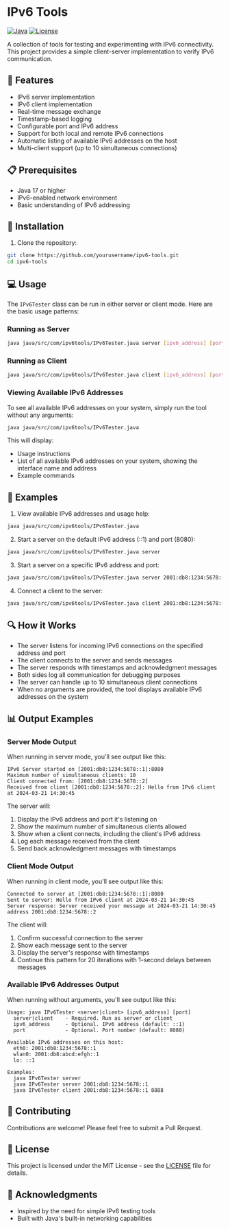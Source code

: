 # IPv6 Tools

[![Java](https://img.shields.io/badge/Java-17-red.svg)](https://www.oracle.com/java/)
[![License](https://img.shields.io/badge/License-MIT-blue.svg)](LICENSE)

A collection of tools for testing and experimenting with IPv6 connectivity. This project provides a simple client-server implementation to verify IPv6 communication.

## 🌟 Features

- IPv6 server implementation
- IPv6 client implementation
- Real-time message exchange
- Timestamp-based logging
- Configurable port and IPv6 address
- Support for both local and remote IPv6 connections
- Automatic listing of available IPv6 addresses on the host
- Multi-client support (up to 10 simultaneous connections)

## 📋 Prerequisites

- Java 17 or higher
- IPv6-enabled network environment
- Basic understanding of IPv6 addressing

## 🚀 Installation

1. Clone the repository:
```bash
git clone https://github.com/yourusername/ipv6-tools.git
cd ipv6-tools
```

## 💻 Usage

The `IPv6Tester` class can be run in either server or client mode. Here are the basic usage patterns:

### Running as Server

```bash
java java/src/com/ipv6tools/IPv6Tester.java server [ipv6_address] [port]
```

### Running as Client

```bash
java java/src/com/ipv6tools/IPv6Tester.java client [ipv6_address] [port]
```

### Viewing Available IPv6 Addresses

To see all available IPv6 addresses on your system, simply run the tool without any arguments:

```bash
java java/src/com/ipv6tools/IPv6Tester.java
```

This will display:
- Usage instructions
- List of all available IPv6 addresses on your system, showing the interface name and address
- Example commands

## 📝 Examples

1. View available IPv6 addresses and usage help:
```bash
java java/src/com/ipv6tools/IPv6Tester.java
```

2. Start a server on the default IPv6 address (::1) and port (8080):
```bash
java java/src/com/ipv6tools/IPv6Tester.java server
```

3. Start a server on a specific IPv6 address and port:
```bash
java java/src/com/ipv6tools/IPv6Tester.java server 2001:db8:1234:5678::1 8888
```

4. Connect a client to the server:
```bash
java java/src/com/ipv6tools/IPv6Tester.java client 2001:db8:1234:5678::1 8888
```

## 🔍 How it Works

- The server listens for incoming IPv6 connections on the specified address and port
- The client connects to the server and sends messages
- The server responds with timestamps and acknowledgment messages
- Both sides log all communication for debugging purposes
- The server can handle up to 10 simultaneous client connections
- When no arguments are provided, the tool displays available IPv6 addresses on the system

## 📊 Output Examples

### Server Mode Output

When running in server mode, you'll see output like this:
```
IPv6 Server started on [2001:db8:1234:5678::1]:8080
Maximum number of simultaneous clients: 10
Client connected from: [2001:db8:1234:5678::2]
Received from client [2001:db8:1234:5678::2]: Hello from IPv6 client at 2024-03-21 14:30:45
```

The server will:
1. Display the IPv6 address and port it's listening on
2. Show the maximum number of simultaneous clients allowed
3. Show when a client connects, including the client's IPv6 address
4. Log each message received from the client
5. Send back acknowledgment messages with timestamps

### Client Mode Output

When running in client mode, you'll see output like this:
```
Connected to server at [2001:db8:1234:5678::1]:8080
Sent to server: Hello from IPv6 client at 2024-03-21 14:30:45
Server response: Server received your message at 2024-03-21 14:30:45 address 2001:db8:1234:5678::2
```

The client will:
1. Confirm successful connection to the server
2. Show each message sent to the server
3. Display the server's response with timestamps
4. Continue this pattern for 20 iterations with 1-second delays between messages

### Available IPv6 Addresses Output

When running without arguments, you'll see output like this:
```
Usage: java IPv6Tester <server|client> [ipv6_address] [port]
  server|client    - Required. Run as server or client
  ipv6_address     - Optional. IPv6 address (default: ::1)
  port             - Optional. Port number (default: 8080)

Available IPv6 addresses on this host:
  eth0: 2001:db8:1234:5678::1
  wlan0: 2001:db8:abcd:efgh::1
  lo: ::1

Examples:
  java IPv6Tester server
  java IPv6Tester server 2001:db8:1234:5678::1
  java IPv6Tester client 2001:db8:1234:5678::1 8888
```

## 🤝 Contributing

Contributions are welcome! Please feel free to submit a Pull Request.

## 📄 License

This project is licensed under the MIT License - see the [LICENSE](LICENSE) file for details.

## 🙏 Acknowledgments

- Inspired by the need for simple IPv6 testing tools
- Built with Java's built-in networking capabilities
